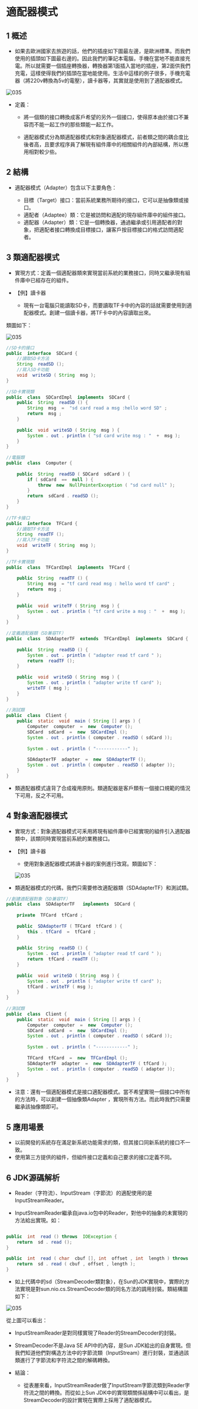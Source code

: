 # 適配器模式
## 1 概述

- 如果去歐洲國家去旅遊的話，他們的插座如下圖最左邊，是歐洲標準。而我們使用的插頭如下圖最右邊的。因此我們的筆記本電腦，手機在當地不能直接充電。所以就需要一個插座轉換器，轉換器第1面插入當地的插座，第2面供我們充電，這樣使得我們的插頭在當地能使用。生活中這樣的例子很多，手機充電器（將220v轉換為5v的電壓），讀卡器等，其實就是使用到了適配器模式。

![035](files/22.png)

- 定義：

  - 將一個類的接口轉換成客戶希望的另外一個接口，使得原本由於接口不兼容而不能一起工作的那些類能一起工作。

  - 適配器模式分為類適配器模式和對象適配器模式，前者類之間的耦合度比後者高，且要求程序員了解現有組件庫中的相關組件的內部結構，所以應用相對較少些。


## 2 結構
- 適配器模式（Adapter）包含以下主要角色：

  - 目標（Target）接口：當前系統業務所期待的接口，它可以是抽像類或接口。
  - 適配者（Adaptee）類：它是被訪問和適配的現存組件庫中的組件接口。
  - 適配器（Adapter）類：它是一個轉換器，通過繼承或引用適配者的對象，把適配者接口轉換成目標接口，讓客戶按目標接口的格式訪問適配者。
  
## 3 類適配器模式
- 實現方式：定義一個適配器類來實現當前系統的業務接口，同時又繼承現有組件庫中已經存在的組件。

- 【例】讀卡器

  - 現有一台電腦只能讀取SD卡，而要讀取TF卡中的內容的話就需要使用到適配器模式。創建一個讀卡器，將TF卡中的內容讀取出來。

類圖如下：

![035](files/23.png)

```java
//SD卡的接口
public  interface  SDCard {
    //讀取SD卡方法
    String  readSD ();
    //寫入SD卡功能
    void  writeSD ( String  msg );
}
​
//SD卡實現類
public  class  SDCardImpl  implements  SDCard {
    public  String  readSD () {
        String  msg  =  "sd card read a msg :hello word SD" ;
        return  msg ;
    }
​
    public  void  writeSD ( String  msg ) {
        System . out . println ( "sd card write msg : "  +  msg );
    }
}
​
//電腦類
public  class  Computer {
​
    public  String  readSD ( SDCard  sdCard ) {
        if ( sdCard  ==  null ) {
            throw  new  NullPointerException ( "sd card null" );
        }
        return  sdCard . readSD ();
    }
}
​
//TF卡接口
public  interface  TFCard {
    //讀取TF卡方法
    String  readTF ();
    //寫入TF卡功能
    void  writeTF ( String  msg );
}
​
//TF卡實現類
public  class  TFCardImpl  implements  TFCard {
​
    public  String  readTF () {
        String  msg  = "tf card read msg : hello word tf card" ;
        return  msg ;
    }
​
    public  void  writeTF ( String  msg ) {
        System . out . println ( "tf card write a msg : "  +  msg );
    }
}
​
//定義適配器類（SD兼容TF）
public  class  SDAdapterTF  extends  TFCardImpl  implements  SDCard {
​
    public  String  readSD () {
        System . out . println ( "adapter read tf card " );
        return  readTF ();
    }
​
    public  void  writeSD ( String  msg ) {
        System . out . println ( "adapter write tf card" );
        writeTF ( msg );
    }
}
​
//測試類
public  class  Client {
    public  static  void  main ( String [] args ) {
        Computer  computer  =  new  Computer ();
        SDCard  sdCard  =  new  SDCardImpl ();
        System . out . println ( computer . readSD ( sdCard ));
​
        System . out . println ( "------------" );
​
        SDAdapterTF  adapter  =  new  SDAdapterTF ();
        System . out . println ( computer . readSD ( adapter ));
    }
}
```

- 類適配器模式違背了合成複用原則。類適配器是客戶類有一個接口規範的情況下可用，反之不可用。


## 4 對象適配器模式
- 實現方式：對象適配器模式可釆用將現有組件庫中已經實現的組件引入適配器類中，該類同時實現當前系統的業務接口。

- 【例】讀卡器

  - 使用對象適配器模式將讀卡器的案例進行改寫。類圖如下：
  
  ![035](files/24.png)

- 類適配器模式的代碼，我們只需要修改適配器類（SDAdapterTF）和測試類。

```java
//創建適配器對象（SD兼容TF）
public  class  SDAdapterTF   implements  SDCard {
​
    private  TFCard  tfCard ;
​
    public  SDAdapterTF ( TFCard  tfCard ) {
        this . tfCard  =  tfCard ;
    }
​
    public  String  readSD () {
        System . out . println ( "adapter read tf card " );
        return  tfCard . readTF ();
    }
​
    public  void  writeSD ( String  msg ) {
        System . out . println ( "adapter write tf card" );
        tfCard . writeTF ( msg );
    }
}
​
//測試類
public  class  Client {
    public  static  void  main ( String [] args ) {
        Computer  computer  =  new  Computer ();
        SDCard  sdCard  =  new  SDCardImpl ();
        System . out . println ( computer . readSD ( sdCard ));
​
        System . out . println ( "------------" );
​
        TFCard  tfCard  =  new  TFCardImpl ();
        SDAdapterTF  adapter  =  new  SDAdapterTF ( tfCard );
        System . out . println ( computer . readSD ( adapter ));
    }
}
```

- 注意：還有一個適配器模式是接口適配器模式。當不希望實現一個接口中所有的方法時，可以創建一個抽像類Adapter ，實現所有方法。而此時我們只需要繼承該抽像類即可。

## 5 應用場景
- 以前開發的系統存在滿足新系統功能需求的類，但其接口同新系統的接口不一致。
- 使用第三方提供的組件，但組件接口定義和自己要求的接口定義不同。

## 6 JDK源碼解析
- Reader（字符流）、InputStream（字節流）的適配使用的是InputStreamReader。

- InputStreamReader繼承自java.io包中的Reader，對他中的抽象的未實現的方法給出實現。如：
  
```java

public  int  read () throws  IOException {
    return  sd . read ();
}
​
public  int  read ( char  cbuf [], int  offset , int  length ) throws  IOException {
    return  sd . read ( cbuf , offset , length );
}
```

- 如上代碼中的sd（StreamDecoder類對象），在Sun的JDK實現中，實際的方法實現是對sun.nio.cs.StreamDecoder類的同名方法的調用封裝。類結構圖如下：

![035](files/25.png)

從上圖可以看出：

- InputStreamReader是對同樣實現了Reader的StreamDecoder的封裝。
- StreamDecoder不是Java SE API中的內容，是Sun JDK給出的自身實現。但我們知道他們對構造方法中的字節流類（InputStream）進行封裝，並通過該類進行了字節流和字符流之間的解碼轉換。

- 結論：

  - 從表層來看，InputStreamReader做了InputStream字節流類到Reader字符流之間的轉換。而從如上Sun JDK中的實現類關係結構中可以看出，是StreamDecoder的設計實現在實際上採用了適配器模式。